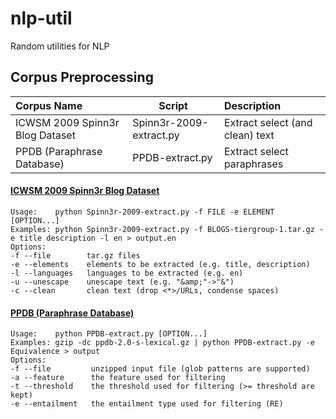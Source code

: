 # nlp-util
Random utilities for NLP

## Corpus Preprocessing

| Corpus Name | Script | Description |
| :---------- | ------ | :---------- |
| ICWSM 2009 Spinn3r Blog Dataset | Spinn3r-2009-extract.py | Extract select (and clean) text |
| PPDB (Paraphrase Database) | PPDB-extract.py | Extract select paraphrases |

#### [ICWSM 2009 Spinn3r Blog Dataset](http://www.icwsm.org/data/)
```
Usage:    python Spinn3r-2009-extract.py -f FILE -e ELEMENT [OPTION...]
Examples: python Spinn3r-2009-extract.py -f BLOGS-tiergroup-1.tar.gz -e title description -l en > output.en
Options:
-f --file        tar.gz files
-e --elements    elements to be extracted (e.g. title, description)
-l --languages   languages to be extracted (e.g. en)
-u --unescape    unescape text (e.g. "&amp;"->"&")
-c --clean       clean text (drop <*>/URLs, condense spaces)
```

#### [PPDB (Paraphrase Database)](http://paraphrase.org/#/download)
```
Usage:    python PPDB-extract.py [OPTION...]
Examples: gzip -dc ppdb-2.0-s-lexical.gz | python PPDB-extract.py -e Equivalence > output
Options:
-f --file         unzipped input file (glob patterns are supported)
-a --feature      the feature used for filtering
-t --threshold    the threshold used for filtering (>= threshold are kept)
-e --entailment   the entailment type used for filtering (RE)
